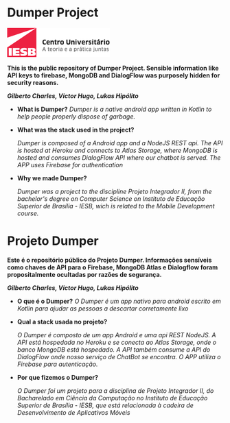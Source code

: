 # Dumper Project

![logo](img/logo.png)

**This is the public repository of Dumper Project. Sensible information like API keys to firebase, MongoDB and DialogFlow was purposely hidden for security reasons.**





 ***Gilberto Charles, Victor Hugo, Lukas Hipólito***

- **What is Dumper?**
  *Dumper is a native android app written in Kotlin to help people properly dispose of garbage.*

- **What was the stack used in the project?**
  
  *Dumper is composed of a Android app and a NodeJS REST api. The API is hosted at Heroku and connects to Atlas Storage, where MongoDB is hosted and consumes DialogFlow API where our chatbot is served. The APP uses Firebase for authentication*

- **Why we made Dumper?**
  
  *Dumper was a project to the discipline Projeto Integrador II, from the bachelor's degree on Computer Science on Instituto de Educação Superior de Brasília - IESB, wich is related to the Mobile Development course.*


# Projeto Dumper


**Este é o repositório público do Projeto Dumper. Informações sensíveis como chaves de API para o Firebase, MongoDB Atlas e Dialogflow foram propositalmente ocultadas por razões de segurança.**



 ***Gilberto Charles, Victor Hugo, Lukas Hipólito***

- **O que é o Dumper?**
  *O Dumper é um app nativo para android escrito em Kotlin para ajudar as pessoas a descartar corretamente lixo*

- **Qual a stack usada no projeto?**
  
  *O Dumper é composto de um app Android e uma api REST NodeJS. A API está hospedada no Heroku e se conecta ao Atlas Storage, onde o banco MongoDB está hospedado. A API também consume a API do DialogFlow onde nosso serviço de ChatBot se encontra. O APP utiliza o Firebase para autenticação.*

- **Por que fizemos o Dumper?**
  
  *O Dumper foi um projeto para a disciplina de Projeto Integrador II, do Bacharelado em Ciência da Computação no Instituto de Educação Superior de Brasília - IESB, que está relacionada à cadeira de Desenvolvimento de Aplicativos Móveis*


